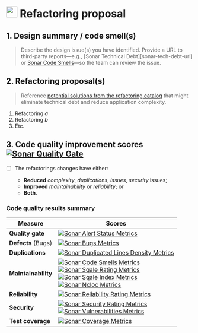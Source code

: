 # <img align="bottom" alt="code" height="30" width="30" src="https://cdnjs.cloudflare.com/ajax/libs/octicons/8.1.3/svg/code.svg"> Refactoring proposal

## 1. Design summary / code smell(s)

> Describe the design issue(s) you have identified. Provide a URL to third-party
> reports—e.g., [Sonar Technical Debt][sonar-tech-debt-url] or [Sonar Code
> Smells][sonar-code-smells-url]—so the team can review the issue.

## 2. Refactoring proposal(s)

> Reference [potential solutions from the refactoring
> catalog][refactoring-catalog-url] that might eliminate technical debt and
> reduce application complexity.

1. Refactoring _a_
2. Refactoring _b_
3. Etc.

## 3. Code quality improvement scores [![Sonar Quality Gate][sonar-alert-status-badge]][sonar-alert-status-url]

- [ ] The refactorings changes have either:

  - **Reduced** _complexity_, _duplications_, _issues_, _security_ issues;
  - **Improved** _maintainability_ or _reliability_; or
  - **Both**.

### Code quality results summary

| Measure             | Scores                                                                                                                                                                                                                                                                                                                |
| ------------------- | --------------------------------------------------------------------------------------------------------------------------------------------------------------------------------------------------------------------------------------------------------------------------------------------------------------------- |
| **Quality gate**    | [![Sonar Alert Status Metrics][sonar-alert-status-badge]][sonar-alert-status-url]                                                                                                                                                                                                                                     |
| **Defects** (Bugs)  | [![Sonar Bugs Metrics][sonar-bugs-badge]][sonar-bugs-url]                                                                                                                                                                                                                                                             |
| **Duplications**    | [![Sonar Duplicated Lines Density Metrics][sonar-duplicated-lines-density-badge]][sonar-duplicated-lines-density-url]                                                                                                                                                                                                 |
| **Maintainability** | [![Sonar Code Smells Metrics][sonar-code-smells-badge]][sonar-code-smells-url]<br>[![Sonar Sqale Rating Metrics][sonar-sqale-rating-badge]][sonar-sqale-rating-url]<br>[![Sonar Sqale Index Metrics][sonar-sqale-index-badge]][sonar-sqale-index-url]<br>[![Sonar Ncloc Metrics][sonar-ncloc-badge]][sonar-ncloc-url] |
| **Reliability**     | [![Sonar Reliability Rating Metrics][sonar-reliability-rating-badge]][sonar-reliability-rating-url]                                                                                                                                                                                                                   |
| **Security**        | [![Sonar Security Rating Metrics][sonar-security-rating-badge]][sonar-security-rating-url]<br>[![Sonar Vulnerabilities Metrics][sonar-vulnerabilities-badge]][sonar-vulnerabilities-url]                                                                                                                              |
| **Test coverage**   | [![Sonar Coverage Metrics][sonar-coverage-badge]][sonar-coverage-url]                                                                                                                                                                                                                                                 |

[refactoring-catalog-url]: https://refactoring.com/catalog/

<!-- SonarCloud badge refs -->

[sonar-alert-status-badge]:
  https://sonarcloud.io/api/project_badges/measure?project=enum-nom-nommer-gitlab&metric=alert_status&template=FLAT
[sonar-alert-status-url]:
  https://sonarcloud.io/dashboard?id=enum-nom-nommer-gitlab
[sonar-bugs-badge]:
  https://sonarcloud.io/api/project_badges/measure?project=enum-nom-nommer-gitlab&metric=bugs&template=FLAT
[sonar-bugs-url]: https://sonarcloud.io/dashboard?id=enum-nom-nommer-gitlab
[sonar-code-smells-badge]:
  https://sonarcloud.io/api/project_badges/measure?project=enum-nom-nommer-gitlab&metric=code_smells&template=FLAT
[sonar-code-smells-url]:
  https://sonarcloud.io/dashboard?id=enum-nom-nommer-gitlab
[sonar-coverage-badge]:
  https://sonarcloud.io/api/project_badges/measure?project=enum-nom-nommer-gitlab&metric=coverage&template=FLAT
[sonar-coverage-url]: https://sonarcloud.io/dashboard?id=enum-nom-nommer-gitlab
[sonar-duplicated-lines-density-badge]:
  https://sonarcloud.io/api/project_badges/measure?project=enum-nom-nommer-gitlab&metric=duplicated_lines_density&template=FLAT
[sonar-duplicated-lines-density-url]:
  https://sonarcloud.io/dashboard?id=enum-nom-nommer-gitlab
[sonar-ncloc-badge]:
  https://sonarcloud.io/api/project_badges/measure?project=enum-nom-nommer-gitlab&metric=ncloc&template=FLAT
[sonar-ncloc-url]: https://sonarcloud.io/dashboard?id=enum-nom-nommer-gitlab
[sonar-reliability-rating-badge]:
  https://sonarcloud.io/api/project_badges/measure?project=enum-nom-nommer-gitlab&metric=reliability_rating&template=FLAT
[sonar-reliability-rating-url]:
  https://sonarcloud.io/dashboard?id=enum-nom-nommer-gitlab
[sonar-security-rating-badge]:
  https://sonarcloud.io/api/project_badges/measure?project=enum-nom-nommer-gitlab&metric=security_rating&template=FLAT
[sonar-security-rating-url]:
  https://sonarcloud.io/dashboard?id=enum-nom-nommer-gitlab
[sonar-sqale-index-badge]:
  https://sonarcloud.io/api/project_badges/measure?project=enum-nom-nommer-gitlab&metric=sqale_index&template=FLAT
[sonar-sqale-index-url]:
  https://sonarcloud.io/dashboard?id=enum-nom-nommer-gitlab
[sonar-sqale-rating-badge]:
  https://sonarcloud.io/api/project_badges/measure?project=enum-nom-nommer-gitlab&metric=sqale_rating&template=FLAT
[sonar-sqale-rating-url]:
  https://sonarcloud.io/dashboard?id=enum-nom-nommer-gitlab
[sonar-vulnerabilities-badge]:
  https://sonarcloud.io/api/project_badges/measure?project=enum-nom-nommer-gitlab&metric=vulnerabilities&template=FLAT
[sonar-vulnerabilities-url]:
  https://sonarcloud.io/dashboard?id=enum-nom-nommer-gitlab
